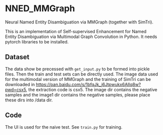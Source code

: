 # NNED_MMGraph

Neural Named Entity Disambiguation via MMGraph (together with SimTri).

This is an implementation of Self-supervised Enhancement for Named Entity Disambiguation via Multimodal Graph Convolution in Python. It needs pytorch libraries to be installed.

## Dataset

The data show be precessed with `get_input.py` to be formed into pickle files. Then the train and test sets can be directly used.
The image data  used for the multimodal version of MMGraph and the training of SimTri can be downloaded in https://pan.baidu.com/s/1bfqJk_j6Jtpwukx6AIlq8w?pwd=csx5,
the extraction code is csx5.
The image dir contains the negative samples and the image1 dir contains the negative samples, please place these dirs into /data dir.

## Code

The UI is used for the naive test. See `train.py` for training.
